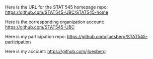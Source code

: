 Here is the URL for the STAT 545 homepage repo:
https://github.com/STAT545-UBC/STAT545-home

Here is the corresponding organization account:
https://github.com/STAT545-UBC

Here is my participation repo: 
https://github.com/jloesberg/STAT545-participation

Here is my account:
https://github.com/jloesberg
